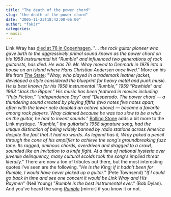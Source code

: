 ```yaml
---
title: "The death of the power chord"
slug: "the-death-of-the-power-chord"
date: "2005-11-23T18:42:00-06:00"
author: "fak3r"
categories:
- music
---
```


Link Wray has [died at 76 in Copenhagen](http://www.mercurynews.com/mld/mercurynews/news/13231488.htm).  "_... the rock guitar pioneer who gave birth to the aggressively primal sound known as the power chord on his 1958 instrumental hit "_Rumble_" and influenced two generations of rock guitarists, has died. He was 76. Mr. Wray moved to Denmark in 1978 into a house on an island where Hans Christian Andersen once lived_."  More on his life from [The State](http://www.thestate.com/mld/thestate/business/13238443.htm): "_Wray, who played in a trademark leather jacket, developed a style considered the blueprint for heavy metal and punk music. He is best known for his 1958 instrumental “Rumble,” 1959 “Rawhide” and 1963 “Jack the Ripper.” His music has been featured in movies including “Pulp Fiction,” “Independence Day” and “Desperado.  The power chord — a thundering sound created by playing fifths (two notes five notes apart, often with the lower note doubled an octave above) — became a favorite among rock players. Wray claimed because he was too slow to be a whiz on the guitar, he had to invent sounds_.” [Rolling Stone](http://www.rollingstone.com/news/story/_/id/8855802/linkwray?pageid=rs.Home&pageregion=single1&rnd=1132764620360&has-player=true&version=6.0.12.1069) adds a bit more to the Link mystique. "_Rumble," the guitarist's 1958 signature song, had the unique distinction of being widely banned by radio stations across America despite the fact that it had no words. As legend has it, Wray poked a pencil through the cone of his amplifier to achieve the song's groundbreaking fuzz tone. Its ragged, ominous chords, overdriven and dragged to a crawl, sounded like an invitation to a knife fight. At a time of national hysteria over juvenile delinquency, many cultural scolds took the song's implied threat literally_." There are now a ton of tributes out there, but the most interesting quotes I've seen are the following.  "_He is the King; if it hadn't been for Rumble, I would have never picked up a guitar_." (Pete Townsend)  "_If I could go back in time and see one concert it would be Link Wray and His Raymen_" (Neil Young)  "_Rumble is the best instrumental ever_.” (Bob Dylan).  And you've heard the song [_Rumble_](http://www.latimes.com/media/mp3/2005-11/20607770.mp3) [mirror] if you know it or not.

